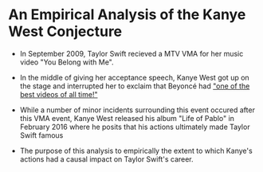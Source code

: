 # An Empirical Analysis of the Kanye West Conjecture

* In September 2009, Taylor Swift recieved a MTV VMA for her music video "You Belong with Me".

* In the middle of giving her acceptance speech, Kanye West got up on the stage and interrupted her to exclaim that Beyoncé had ["one of the best videos of all time!"](https://www.youtube.com/watch?v=1z8gCZ7zpsQ)

* While a number of minor incidents surrounding this event occured after this VMA event, Kanye West released his album "Life of Pablo" in February 2016 where he posits that his actions ultimately made Taylor Swift famous

* The purpose of this analysis to empirically the extent to which Kanye's actions had a causal impact on Taylor Swift's career.
